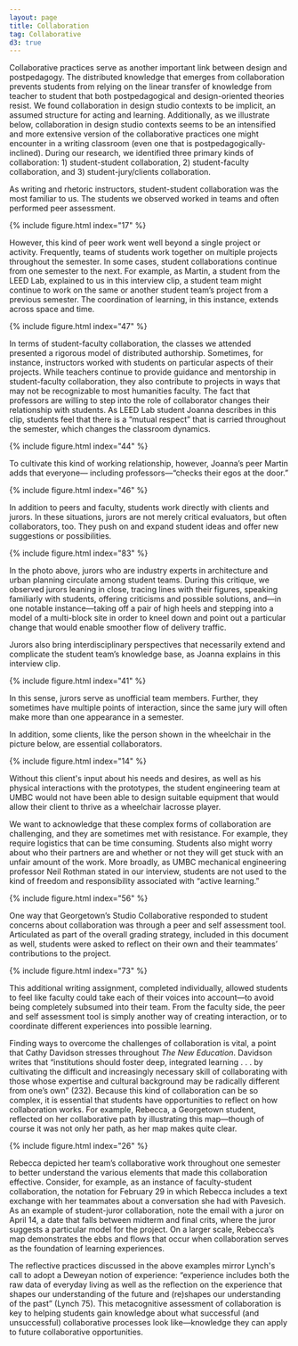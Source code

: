 ```yaml
---
layout: page
title: Collaboration
tag: Collaborative
d3: true
---
```


Collaborative practices serve as another important link between design and postpedagogy. The distributed knowledge that emerges from collaboration prevents students from relying on the linear transfer of knowledge from teacher to student that both postpedagogical and design-oriented theories resist. We found collaboration in design studio contexts to be implicit, an assumed structure for acting and learning. Additionally, as we illustrate below, collaboration in design studio contexts seems to be an intensified and more extensive version of the collaborative practices one might encounter in a writing classroom (even one that is postpedagogically-inclined). During our research, we identified three primary kinds of collaboration: 1) student-student collaboration, 2) student-faculty collaboration, and 3) student-jury/clients collaboration. 

As writing and rhetoric instructors, student-student collaboration was the most familiar to us. The students we observed worked in teams and often performed peer assessment.

{% include figure.html index="17" %}

However, this kind of peer work went well beyond a single project or activity. Frequently, teams of students work together on multiple projects throughout the semester. In some cases, student collaborations continue from one semester to the next. For example, as Martin, a student from the LEED Lab, explained to us in this interview clip, a student team might continue to work on the same or another student team’s project from a previous semester. The coordination of learning, in this instance, extends across space and time.  

{% include figure.html index="47" %}

In terms of student-faculty collaboration, the classes we attended presented a rigorous model of distributed authorship. Sometimes, for instance, instructors worked with students on particular aspects of their projects. While teachers continue to provide guidance and mentorship in student-faculty collaboration, they also contribute to projects in ways that may not be recognizable to most humanities faculty. The fact that professors are willing to step into the role of collaborator changes their relationship with students. As LEED Lab student Joanna describes in this clip, students feel that there is a “mutual respect” that is carried throughout the semester, which changes the classroom dynamics. 

{% include figure.html index="44" %}

To cultivate this kind of working relationship, however, Joanna’s peer Martin adds that everyone— including professors—“checks their egos at the door.”

{% include figure.html index="46" %}

In addition to peers and faculty, students work directly with clients and jurors. In these situations, jurors are not merely critical evaluators, but often collaborators, too. They push on and expand student ideas and offer new suggestions or possibilities.

{% include figure.html index="83" %}

In the photo above, jurors who are industry experts in architecture and urban planning circulate among student teams. During this critique, we observed jurors leaning in close, tracing lines with their figures, speaking familiarly with students, offering criticisms and possible solutions, and—in one notable instance—taking off a pair of high heels and stepping into a model of a multi-block site in order to kneel down and point out a particular change that would enable smoother flow of delivery traffic.

Jurors also bring interdisciplinary perspectives that necessarily extend and complicate the student team’s knowledge base, as Joanna explains in this interview clip. 

{% include figure.html index="41" %}

In this sense, jurors serve as unofficial team members. Further, they sometimes have multiple points of interaction, since the same jury will often make more than one appearance in a semester. 

In addition, some clients, like the person shown in the wheelchair in the picture below, are essential collaborators.

{% include figure.html index="14" %}

Without this client's input about his needs and desires, as well as his physical interactions with the prototypes, the student engineering team at UMBC would not have been able to design suitable equipment that would allow their client to thrive as a wheelchair lacrosse player. 

We want to acknowledge that these complex forms of collaboration are challenging, and they are sometimes met with resistance. For example, they require logistics that can be time consuming. Students also might worry about who their partners are and whether or not they will get stuck with an unfair amount of the work. More broadly, as UMBC mechanical engineering professor Neil Rothman stated in our interview, students are not used to the kind of freedom and responsibility associated with “active learning.”

{% include figure.html index="56" %}

One way that Georgetown’s Studio Collaborative responded to student concerns about collaboration was through a peer and self assessment tool. Articulated as part of the overall grading strategy, included in this document as well, students were asked to reflect on their own and their teammates’ contributions to the project.

{% include figure.html index="73" %}

This additional writing assignment, completed individually, allowed students to feel like faculty could take each of their voices into account—to avoid being completely subsumed into their team. From the faculty side, the peer and self assessment tool is simply another way of creating interaction, or to coordinate different experiences into possible learning. 

Finding ways to overcome the challenges of collaboration is vital, a point that Cathy Davidson stresses throughout <em>The New Education</em>. Davidson writes that “institutions should foster deep, integrated learning . . . by cultivating the difficult and increasingly necessary skill of collaborating with those whose expertise and cultural background may be radically different from one’s own” (232). Because this kind of collaboration can be so complex, it is essential that students have opportunities to reflect on how collaboration works. For example, Rebecca, a Georgetown student, reflected on her collaborative path by illustrating this map—though of course it was not only her path, as her map makes quite clear.

{% include figure.html index="26" %}

Rebecca depicted her team’s collaborative work throughout one semester to better understand the various elements that made this collaboration effective. Consider, for example, as an instance of faculty-student collaboration, the notation for February 29 in which Rebecca includes a text exchange with her teammates about a conversation she had with Pavesich. As an example of student-juror collaboration, note the email with a juror on April 14, a date that falls between midterm and final crits, where the juror suggests a particular model for the project. On a larger scale, Rebecca’s map demonstrates the ebbs and flows that occur when collaboration serves as the foundation of learning experiences. 

The reflective practices discussed in the above examples mirror Lynch's call to adopt a Deweyan notion of experience: “experience includes both the raw data of everyday living as well as the reflection on the experience that shapes our understanding of the future and (re)shapes our understanding of the past” (Lynch 75). This metacognitive assessment of collaboration is key to helping students gain knowledge about what successful (and unsuccessful) collaborative processes look like—knowledge they can apply to future collaborative opportunities. 
